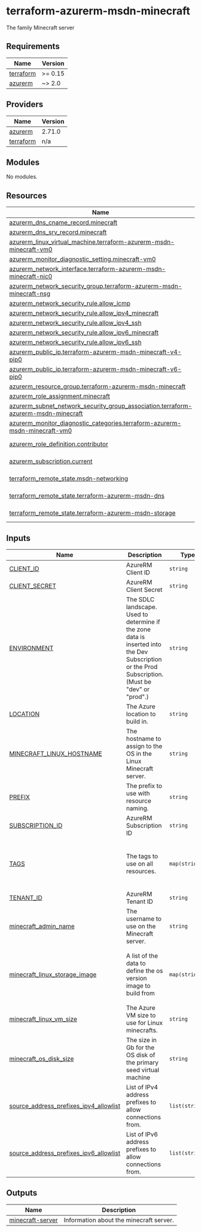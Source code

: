 # terraform-azurerm-msdn-minecraft

The family Minecraft server

<!-- BEGINNING OF PRE-COMMIT-TERRAFORM DOCS HOOK -->
## Requirements

| Name | Version |
|------|---------|
| <a name="requirement_terraform"></a> [terraform](#requirement\_terraform) | >= 0.15 |
| <a name="requirement_azurerm"></a> [azurerm](#requirement\_azurerm) | ~> 2.0 |

## Providers

| Name | Version |
|------|---------|
| <a name="provider_azurerm"></a> [azurerm](#provider\_azurerm) | 2.71.0 |
| <a name="provider_terraform"></a> [terraform](#provider\_terraform) | n/a |

## Modules

No modules.

## Resources

| Name | Type |
|------|------|
| [azurerm_dns_cname_record.minecraft](https://registry.terraform.io/providers/hashicorp/azurerm/latest/docs/resources/dns_cname_record) | resource |
| [azurerm_dns_srv_record.minecraft](https://registry.terraform.io/providers/hashicorp/azurerm/latest/docs/resources/dns_srv_record) | resource |
| [azurerm_linux_virtual_machine.terraform-azurerm-msdn-minecraft-vm0](https://registry.terraform.io/providers/hashicorp/azurerm/latest/docs/resources/linux_virtual_machine) | resource |
| [azurerm_monitor_diagnostic_setting.minecraft-vm0](https://registry.terraform.io/providers/hashicorp/azurerm/latest/docs/resources/monitor_diagnostic_setting) | resource |
| [azurerm_network_interface.terraform-azurerm-msdn-minecraft-nic0](https://registry.terraform.io/providers/hashicorp/azurerm/latest/docs/resources/network_interface) | resource |
| [azurerm_network_security_group.terraform-azurerm-msdn-minecraft-nsg](https://registry.terraform.io/providers/hashicorp/azurerm/latest/docs/resources/network_security_group) | resource |
| [azurerm_network_security_rule.allow_icmp](https://registry.terraform.io/providers/hashicorp/azurerm/latest/docs/resources/network_security_rule) | resource |
| [azurerm_network_security_rule.allow_ipv4_minecraft](https://registry.terraform.io/providers/hashicorp/azurerm/latest/docs/resources/network_security_rule) | resource |
| [azurerm_network_security_rule.allow_ipv4_ssh](https://registry.terraform.io/providers/hashicorp/azurerm/latest/docs/resources/network_security_rule) | resource |
| [azurerm_network_security_rule.allow_ipv6_minecraft](https://registry.terraform.io/providers/hashicorp/azurerm/latest/docs/resources/network_security_rule) | resource |
| [azurerm_network_security_rule.allow_ipv6_ssh](https://registry.terraform.io/providers/hashicorp/azurerm/latest/docs/resources/network_security_rule) | resource |
| [azurerm_public_ip.terraform-azurerm-msdn-minecraft-v4-pip0](https://registry.terraform.io/providers/hashicorp/azurerm/latest/docs/resources/public_ip) | resource |
| [azurerm_public_ip.terraform-azurerm-msdn-minecraft-v6-pip0](https://registry.terraform.io/providers/hashicorp/azurerm/latest/docs/resources/public_ip) | resource |
| [azurerm_resource_group.terraform-azurerm-msdn-minecraft](https://registry.terraform.io/providers/hashicorp/azurerm/latest/docs/resources/resource_group) | resource |
| [azurerm_role_assignment.minecraft](https://registry.terraform.io/providers/hashicorp/azurerm/latest/docs/resources/role_assignment) | resource |
| [azurerm_subnet_network_security_group_association.terraform-azurerm-msdn-minecraft](https://registry.terraform.io/providers/hashicorp/azurerm/latest/docs/resources/subnet_network_security_group_association) | resource |
| [azurerm_monitor_diagnostic_categories.terraform-azurerm-msdn-minecraft-vm0](https://registry.terraform.io/providers/hashicorp/azurerm/latest/docs/data-sources/monitor_diagnostic_categories) | data source |
| [azurerm_role_definition.contributor](https://registry.terraform.io/providers/hashicorp/azurerm/latest/docs/data-sources/role_definition) | data source |
| [azurerm_subscription.current](https://registry.terraform.io/providers/hashicorp/azurerm/latest/docs/data-sources/subscription) | data source |
| [terraform_remote_state.msdn-networking](https://registry.terraform.io/providers/hashicorp/terraform/latest/docs/data-sources/remote_state) | data source |
| [terraform_remote_state.terraform-azurerm-msdn-dns](https://registry.terraform.io/providers/hashicorp/terraform/latest/docs/data-sources/remote_state) | data source |
| [terraform_remote_state.terraform-azurerm-msdn-storage](https://registry.terraform.io/providers/hashicorp/terraform/latest/docs/data-sources/remote_state) | data source |

## Inputs

| Name | Description | Type | Default | Required |
|------|-------------|------|---------|:--------:|
| <a name="input_CLIENT_ID"></a> [CLIENT\_ID](#input\_CLIENT\_ID) | AzureRM Client ID | `string` | n/a | yes |
| <a name="input_CLIENT_SECRET"></a> [CLIENT\_SECRET](#input\_CLIENT\_SECRET) | AzureRM Client Secret | `string` | n/a | yes |
| <a name="input_ENVIRONMENT"></a> [ENVIRONMENT](#input\_ENVIRONMENT) | The SDLC landscape. Used to determine if the zone data is inserted into the Dev Subscription or the Prod Subscription. (Must be "dev" or "prod".) | `string` | n/a | yes |
| <a name="input_LOCATION"></a> [LOCATION](#input\_LOCATION) | The Azure location to build in. | `string` | `"australiaeast"` | no |
| <a name="input_MINECRAFT_LINUX_HOSTNAME"></a> [MINECRAFT\_LINUX\_HOSTNAME](#input\_MINECRAFT\_LINUX\_HOSTNAME) | The hostname to assign to the OS in the Linux Minecraft server. | `string` | n/a | yes |
| <a name="input_PREFIX"></a> [PREFIX](#input\_PREFIX) | The prefix to use with resource naming. | `string` | n/a | yes |
| <a name="input_SUBSCRIPTION_ID"></a> [SUBSCRIPTION\_ID](#input\_SUBSCRIPTION\_ID) | AzureRM Subscription ID | `string` | n/a | yes |
| <a name="input_TAGS"></a> [TAGS](#input\_TAGS) | The tags to use on all resources. | `map(string)` | <pre>{<br>  "cicdManaged": "tfc",<br>  "createdBy": "abest@diaxion.com",<br>  "environment": "dev",<br>  "terraform": "true"<br>}</pre> | no |
| <a name="input_TENANT_ID"></a> [TENANT\_ID](#input\_TENANT\_ID) | AzureRM Tenant ID | `string` | n/a | yes |
| <a name="input_minecraft_admin_name"></a> [minecraft\_admin\_name](#input\_minecraft\_admin\_name) | The username to use on the Minecraft server. | `string` | `"festivus"` | no |
| <a name="input_minecraft_linux_storage_image"></a> [minecraft\_linux\_storage\_image](#input\_minecraft\_linux\_storage\_image) | A list of the data to define the os version image to build from | `map(string)` | <pre>{<br>  "offer": "0001-com-ubuntu-server-focal",<br>  "publisher": "Canonical",<br>  "sku": "20_04-lts",<br>  "version": "latest"<br>}</pre> | no |
| <a name="input_minecraft_linux_vm_size"></a> [minecraft\_linux\_vm\_size](#input\_minecraft\_linux\_vm\_size) | The Azure VM size to use for Linux minecrafts. | `string` | `"Standard_D2_v2"` | no |
| <a name="input_minecraft_os_disk_size"></a> [minecraft\_os\_disk\_size](#input\_minecraft\_os\_disk\_size) | The size in Gb for the OS disk of the primary seed virtual machine | `string` | `"100"` | no |
| <a name="input_source_address_prefixes_ipv4_allowlist"></a> [source\_address\_prefixes\_ipv4\_allowlist](#input\_source\_address\_prefixes\_ipv4\_allowlist) | List of IPv4 address prefixes to allow connections from. | `list(string)` | <pre>[<br>  "159.196.149.239"<br>]</pre> | no |
| <a name="input_source_address_prefixes_ipv6_allowlist"></a> [source\_address\_prefixes\_ipv6\_allowlist](#input\_source\_address\_prefixes\_ipv6\_allowlist) | List of IPv6 address prefixes to allow connections from. | `list(string)` | <pre>[<br>  "2403:5800:7800:b400::/56"<br>]</pre> | no |

## Outputs

| Name | Description |
|------|-------------|
| <a name="output_minecraft-server"></a> [minecraft-server](#output\_minecraft-server) | Information about the minecraft server. |
<!-- END OF PRE-COMMIT-TERRAFORM DOCS HOOK -->
